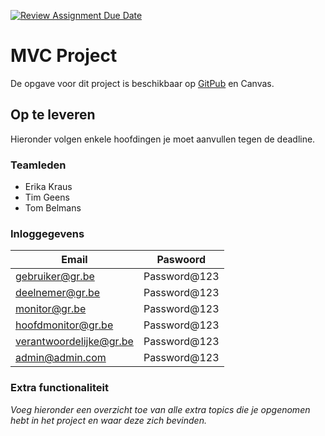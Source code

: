 [![Review Assignment Due Date](https://classroom.github.com/assets/deadline-readme-button-22041afd0340ce965d47ae6ef1cefeee28c7c493a6346c4f15d667ab976d596c.svg)](https://classroom.github.com/a/UorETSWx)
# MVC Project

De opgave voor dit project is beschikbaar op 
[GitPub](https://gitpub.sebastiaanh.com/public/web/ce01860c-4607-4577-9e70-8d7c727e348f/) en Canvas. 

## Op te leveren

Hieronder volgen enkele hoofdingen je moet aanvullen tegen de deadline.

### Teamleden

- Erika Kraus
- Tim Geens
- Tom Belmans

### Inloggegevens

| Email | Paswoord |
|---------------|------------|
|gebruiker@gr.be|Password@123|
|deelnemer@gr.be|Password@123|
|monitor@gr.be|Password@123|
|hoofdmonitor@gr.be |Password@123|
|verantwoordelijke@gr.be|Password@123|
|admin@admin.com|Password@123|

### Extra functionaliteit

_Voeg hieronder een overzicht toe van alle extra topics die je opgenomen hebt in het project en waar deze zich bevinden._
